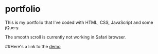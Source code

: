 # portfolio

This is my portfolio that I've coded with HTML, CSS, JavaScript and some jQuery. 

The smooth scroll is currently not working in Safari browser. 

##Here's a link to the [demo](https://amandasamuelsson.github.io/portfolio/) 

